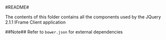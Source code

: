 #README#

The contents of this folder contains all the components used by the JQuery 2.1.1 IFrame Client application

##Note##
Refer to `bower.json` for external dependencies